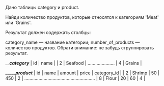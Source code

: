 Дано таблицы category и product.

Найди количество продуктов, которые относятся к категориям 'Meat' или 'Grains'.

Результат должен содержать столбцы:

category_name — название категории;
number_of_products — количество продуктов.
Обрати внимание: не забудь сгруппировать результат.

_______category_____
| id |    name      |
| 2  | Seafood      |
.....................
| 4  | Grains       |

__________________________product_____________________
| id | name        | amount   | price   | category_id |
| 2  | Shrimp      | 50       | 450     | 2           |
.......................................................
| 8  | Flour       | 20       | 60      | 4           |